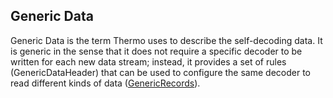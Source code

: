 ## Generic Data ##

Generic Data is the term Thermo uses to describe the self-decoding data. It is generic in the sense that it does not require a specific decoder to be written for each new data stream; instead, it provides a set of rules (GenericDataHeader) that can be used to configure the same decoder to read different kinds of data ([GenericRecords](GenericRecord.md)).